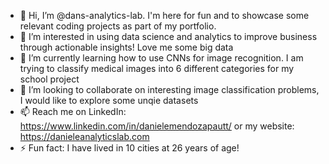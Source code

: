 - 👋 Hi, I’m @dans-analytics-lab. I'm here for fun and to showcase some relevant coding projects as part of my portfolio.
- 👀 I’m interested in using data science and analytics to improve business through actionable insights! Love me some big data
- 🌱 I’m currently learning how to use CNNs for image recognition. I am trying to classify medical images into 6 different categories for my school project
- 💞️ I’m looking to collaborate on interesting image classification problems, I would like to explore some unqie datasets
- 📫 Reach me on LinkedIn: https://www.linkedin.com/in/danielemendozapautt/ or my website: https://danieleanalyticslab.com
- ⚡ Fun fact: I have lived in 10 cities at 26 years of age!

<!---
dans-analytics-lab/dans-analytics-lab is a ✨ special ✨ repository because its `README.md` (this file) appears on your GitHub profile.
You can click the Preview link to take a look at your changes.
--->
